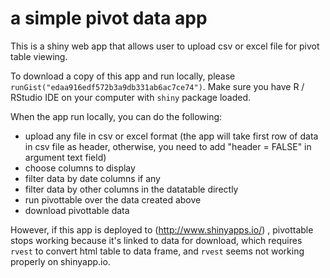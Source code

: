 # a simple pivot data app
This is a shiny web app that allows user to upload csv or excel file for pivot table viewing.

To download a copy of this app and run locally, please `runGist("edaa916edf572b3a9db331ab6ac7ce74")`. Make sure you have R / RStudio IDE on your computer with `shiny` package loaded.

When the app run locally, you can do the following:
- upload any file in csv or excel format (the app will take first row of data in csv file as header, otherwise, you need to add "header = FALSE" in argument text field)
- choose columns to display
- filter data by date columns if any
- filter data by other columns in the datatable directly
- run pivottable over the data created above
- download pivottable data

However, if this app is deployed to (http://www.shinyapps.io/) , pivottable stops working because it's linked to data for download, which requires `rvest` to convert html table to data frame, and `rvest` seems not working properly on shinyapp.io.


